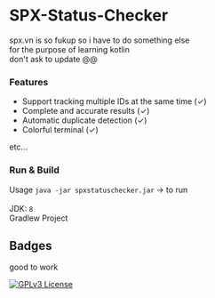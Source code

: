 # SPX-Status-Checker
spx.vn is so fukup so i have to do something else\
for the purpose of learning kotlin\
don't ask to update @@

### Features
- Support tracking multiple IDs at the same time (✓)
- Complete and accurate results (✓)
- Automatic duplicate detection (✓)
- Colorful terminal (✓)


etc...

### Run & Build
Usage ``java -jar spxstatuschecker.jar`` -> to run\
\
JDK: ``8``\
Gradlew Project
## Badges

good to work


[![GPLv3 License](https://img.shields.io/badge/License-GPL%20v3-yellow.svg)](https://opensource.org/licenses/)
